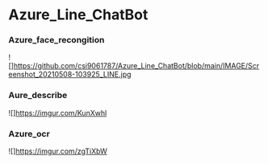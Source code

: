 # Azure_Line_ChatBot
### Azure_face_recongition
![]https://github.com/csi9061787/Azure_Line_ChatBot/blob/main/IMAGE/Screenshot_20210508-103925_LINE.jpg

### Aure_describe
![]https://imgur.com/KunXwhl

### Azure_ocr
![]https://imgur.com/zgTiXbW
